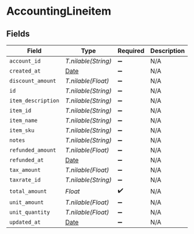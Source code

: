 # AccountingLineitem


## Fields

| Field                                                                | Type                                                                 | Required                                                             | Description                                                          |
| -------------------------------------------------------------------- | -------------------------------------------------------------------- | -------------------------------------------------------------------- | -------------------------------------------------------------------- |
| `account_id`                                                         | *T.nilable(String)*                                                  | :heavy_minus_sign:                                                   | N/A                                                                  |
| `created_at`                                                         | [Date](https://ruby-doc.org/stdlib-2.6.1/libdoc/date/rdoc/Date.html) | :heavy_minus_sign:                                                   | N/A                                                                  |
| `discount_amount`                                                    | *T.nilable(Float)*                                                   | :heavy_minus_sign:                                                   | N/A                                                                  |
| `id`                                                                 | *T.nilable(String)*                                                  | :heavy_minus_sign:                                                   | N/A                                                                  |
| `item_description`                                                   | *T.nilable(String)*                                                  | :heavy_minus_sign:                                                   | N/A                                                                  |
| `item_id`                                                            | *T.nilable(String)*                                                  | :heavy_minus_sign:                                                   | N/A                                                                  |
| `item_name`                                                          | *T.nilable(String)*                                                  | :heavy_minus_sign:                                                   | N/A                                                                  |
| `item_sku`                                                           | *T.nilable(String)*                                                  | :heavy_minus_sign:                                                   | N/A                                                                  |
| `notes`                                                              | *T.nilable(String)*                                                  | :heavy_minus_sign:                                                   | N/A                                                                  |
| `refunded_amount`                                                    | *T.nilable(Float)*                                                   | :heavy_minus_sign:                                                   | N/A                                                                  |
| `refunded_at`                                                        | [Date](https://ruby-doc.org/stdlib-2.6.1/libdoc/date/rdoc/Date.html) | :heavy_minus_sign:                                                   | N/A                                                                  |
| `tax_amount`                                                         | *T.nilable(Float)*                                                   | :heavy_minus_sign:                                                   | N/A                                                                  |
| `taxrate_id`                                                         | *T.nilable(String)*                                                  | :heavy_minus_sign:                                                   | N/A                                                                  |
| `total_amount`                                                       | *Float*                                                              | :heavy_check_mark:                                                   | N/A                                                                  |
| `unit_amount`                                                        | *T.nilable(Float)*                                                   | :heavy_minus_sign:                                                   | N/A                                                                  |
| `unit_quantity`                                                      | *T.nilable(Float)*                                                   | :heavy_minus_sign:                                                   | N/A                                                                  |
| `updated_at`                                                         | [Date](https://ruby-doc.org/stdlib-2.6.1/libdoc/date/rdoc/Date.html) | :heavy_minus_sign:                                                   | N/A                                                                  |